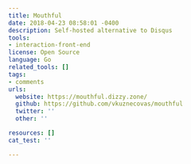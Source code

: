 ```yaml
---
title: Mouthful
date: 2018-04-23 08:58:01 -0400
description: Self-hosted alternative to Disqus
tools:
- interaction-front-end
license: Open Source
language: Go
related_tools: []
tags:
- comments
urls:
  website: https://mouthful.dizzy.zone/
  github: https://github.com/vkuznecovas/mouthful
  twitter: ''
  other: ''

resources: []
cat_test: ''

---
```

